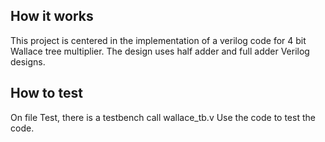 <!---

This file is used to generate your project datasheet. Please fill in the information below and delete any unused
sections.

You can also include images in this folder and reference them in the markdown. Each image must be less than
512 kb in size, and the combined size of all images must be less than 1 MB.
-->

## How it works

This project is centered in the implementation of a verilog code for 4 bit Wallace tree multiplier. The design uses half adder and full adder Verilog designs.

## How to test

On file Test, there is a testbench call wallace_tb.v Use the code to test the code.